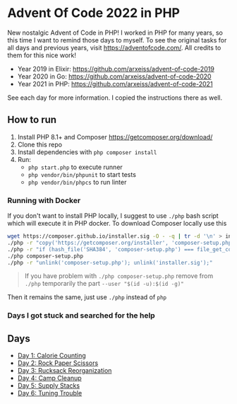 # Advent Of Code 2022 in PHP

New nostalgic Advent of Code in PHP! I worked in PHP for many years, so this time I want to remind those days to myself.
To see the original tasks for all days and previous years, visit https://adventofcode.com/. All credits to them for this nice work!

- Year 2019 in Elixir: https://github.com/arxeiss/advent-of-code-2019
- Year 2020 in Go: https://github.com/arxeiss/advent-of-code-2020
- Year 2021 in PHP: https://github.com/arxeiss/advent-of-code-2021

See each day for more information. I copied the instructions there as well.

## How to run

1. Install PHP 8.1+ and Composer https://getcomposer.org/download/
1. Clone this repo
1. Install dependencies with `php composer install`
1. Run:
    - `php start.php` to execute runner
    - `php vendor/bin/phpunit` to start tests
    - `php vendor/bin/phpcs` to run linter

### Running with Docker

If you don't want to install PHP locally, I suggest to use `./php` bash script which will execute it in PHP docker.
To download Composer locally use this

```bash
wget https://composer.github.io/installer.sig -O - -q | tr -d '\n' > installer.sig
./php -r "copy('https://getcomposer.org/installer', 'composer-setup.php');"
./php -r "if (hash_file('SHA384', 'composer-setup.php') === file_get_contents('installer.sig')) { echo 'Installer verified'; } else { echo 'Installer corrupt'; unlink('composer-setup.php'); } echo PHP_EOL;"
./php composer-setup.php
./php -r "unlink('composer-setup.php'); unlink('installer.sig');"
```

> If you have problem with `./php composer-setup.php` remove from `./php` temporarily the part `--user "$(id -u):$(id -g)"`

Then it remains the same, just use `./php` instead of `php`

### Days I got stuck and searched for the help

## Days

- [Day 1: Calorie Counting](/src/Day1)
- [Day 2: Rock Paper Scissors](/src/Day2)
- [Day 3: Rucksack Reorganization](/src/Day3)
- [Day 4: Camp Cleanup](/src/Day4)
- [Day 5: Supply Stacks](/src/Day5)
- [Day 6: Tuning Trouble](/src/Day6)
